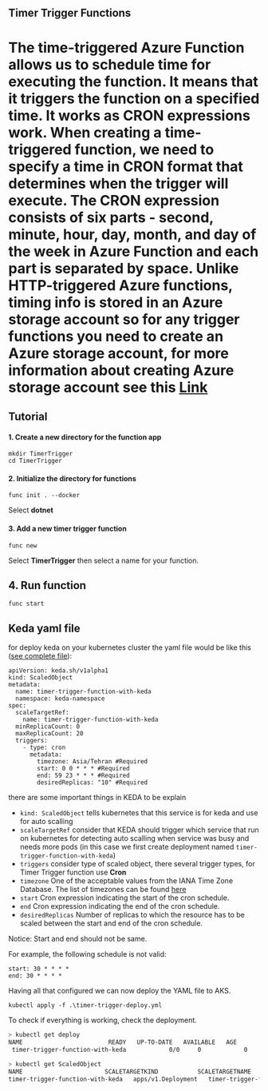 ## Timer Trigger Functions

The time-triggered Azure Function allows us to schedule time for executing the function. It means that it triggers the function on a specified time. It works as CRON expressions work. When creating a time-triggered function, we need to specify a time in CRON format that determines when the trigger will execute. The CRON expression consists of six parts - second, minute, hour, day, month, and day of the week in Azure Function and each part is separated by space.
Unlike HTTP-triggered Azure functions, timing info is stored in an Azure storage account so for any trigger functions you need to create an Azure storage account, for more information about creating Azure storage account see this [Link](https://docs.microsoft.com/en-us/azure/storage/common/storage-account-create?tabs=azure-portal)
===
## Tutorial

#### 1. Create a new directory for the function app

```cli
mkdir TimerTrigger
cd TimerTrigger
```

#### 2. Initialize the directory for functions

```cli
func init . --docker
```

Select **dotnet**

#### 3. Add a new timer trigger function

```cli
func new
```
Select **TimerTrigger** then select a name for your function.

## 4. Run function


```cli
func start
```

## Keda yaml file
for deploy keda on your kubernetes cluster the yaml file would be like this ([see complete file](../build/timer-trigger-deploy.yml)):
```cli
apiVersion: keda.sh/v1alpha1
kind: ScaledObject
metadata:
  name: timer-trigger-function-with-keda
  namespace: keda-namespace
spec:
  scaleTargetRef:
    name: timer-trigger-function-with-keda
  minReplicaCount: 0
  maxReplicaCount: 20
  triggers:
    - type: cron
      metadata:
        timezone: Asia/Tehran #Required
        start: 0 0 * * * #Required
        end: 59 23 * * * #Required
        desiredReplicas: "10" #Required
```
there are some important things in KEDA to be explain
- ``kind: ScaledObject`` tells kubernetes that this service is for keda and use for auto scalling
- ``scaleTargetRef`` consider that KEDA should trigger which service that run on kubernetes for detecting auto scalling when service was busy and needs more pods (in this case we first create deployment named ``timer-trigger-function-with-keda``)
- ``triggers`` consider type of scaled object, there several trigger types, for Timer Trigger function use **Cron**
- ``timezone`` One of the acceptable values from the IANA Time Zone Database. The list of timezones can be found [here](https://en.wikipedia.org/wiki/List_of_tz_database_time_zones)
- ``start`` Cron expression indicating the start of the cron schedule.
- ``end`` Cron expression indicating the end of the cron schedule.
- ``desiredReplicas`` Number of replicas to which the resource has to be scaled between the start and end of the cron schedule.


Notice: Start and end should not be same.

For example, the following schedule is not valid:
```cli
start: 30 * * * *
end: 30 * * * *
```
Having all that configured we can now deploy the YAML file to AKS.
```bashe
kubectl apply -f .\timer-trigger-deploy.yml
```
To check if everything is working, check the deployment.
```bash
> kubectl get deploy
NAME                        READY   UP-TO-DATE   AVAILABLE   AGE
 timer-trigger-function-with-keda            0/0     0            0           20h

> kubectl get ScaledObject
NAME                       SCALETARGETKIND           SCALETARGETNAME             TRIGGERS      AUTHENTICATION   READY   ACTIVE      AGE
timer-trigger-function-with-keda   apps/v1.Deployment   timer-trigger-function-with-keda            cron                       True      False     20h
```
